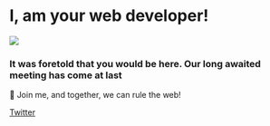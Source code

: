 # I, am your web developer!


<img src="https://www.denofgeek.com/wp-content/uploads/2017/03/darth-vader-1_0.jpg?resize=768%2C432" />

### It was foretold that you would be here. Our long awaited meeting has come at last <br>
🔭 Join me, and together, we can rule the web! <br>
<a href="https://twitter.com/ryanwilliamske"><p>Twitter</p></a>
      
      

<!--
**ryanwilliamske/ryanwilliamske** is a ✨ _special_ ✨ repository because its `README.md` (this file) appears on your GitHub profile.

Here are some ideas to get you started:

- 🔭 I’m currently working on ...
- 🌱 I’m currently learning ...
- 👯 I’m looking to collaborate on ...
- 🤔 I’m looking for help with ...
- 💬 Ask me about ...
- 📫 How to reach me: ...
- 😄 Pronouns: ...
- ⚡ Fun fact: ...
-->
